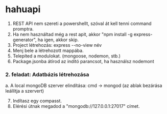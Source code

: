 # hahuapi

1. REST API nem szereti a powershellt, szóval át kell tenni command promptra.
2. Ha nem használtad még a rest apit, akkor "npm install -g express-generator", ha igen, akkor skip.
3. Project létrehozás: express --no-view név
4. Menj bele a létrehozott mappába.
5. Telepíted a modulokat. (mongoose, nodemon, stb.)
6. Package.jsonba átírod az indító parancsot, ha használsz nodemont

### 2. feladat: Adatbázis létrehozása
a. A local mongoDB szerver elindítása: cmd -> mongod (az ablak bezárása leállítja a szervert)

7. Indítasz egy compasst.
8. Elérési útnak megadod a "mongodb://127.0.0.1:27017" címet.

